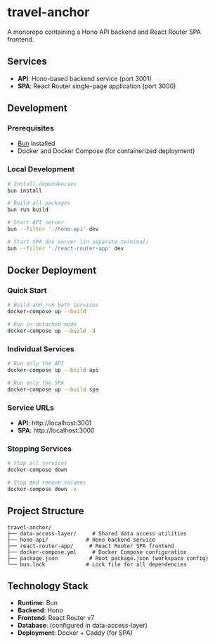 # travel-anchor

A monorepo containing a Hono API backend and React Router SPA frontend.

## Services

- **API**: Hono-based backend service (port 3001)
- **SPA**: React Router single-page application (port 3000)

## Development

### Prerequisites
- [Bun](https://bun.sh/) installed
- Docker and Docker Compose (for containerized deployment)

### Local Development

```bash
# Install dependencies
bun install

# Build all packages
bun run build

# Start API server
bun --filter './hono-api' dev

# Start SPA dev server (in separate terminal)
bun --filter './react-router-app' dev
```

## Docker Deployment

### Quick Start

```bash
# Build and run both services
docker-compose up --build

# Run in detached mode
docker-compose up --build -d
```

### Individual Services

```bash
# Run only the API
docker-compose up --build api

# Run only the SPA
docker-compose up --build spa
```

### Service URLs

- **API**: http://localhost:3001
- **SPA**: http://localhost:3000

### Stopping Services

```bash
# Stop all services
docker-compose down

# Stop and remove volumes
docker-compose down -v
```

## Project Structure

```
travel-anchor/
├── data-access-layer/     # Shared data access utilities
├── hono-api/            # Hono backend service
├── react-router-app/     # React Router SPA frontend
├── docker-compose.yml     # Docker Compose configuration
├── package.json          # Root package.json (workspace config)
└── bun.lock             # Lock file for all dependencies
```

## Technology Stack

- **Runtime**: Bun
- **Backend**: Hono
- **Frontend**: React Router v7
- **Database**: (configured in data-access-layer)
- **Deployment**: Docker + Caddy (for SPA)
